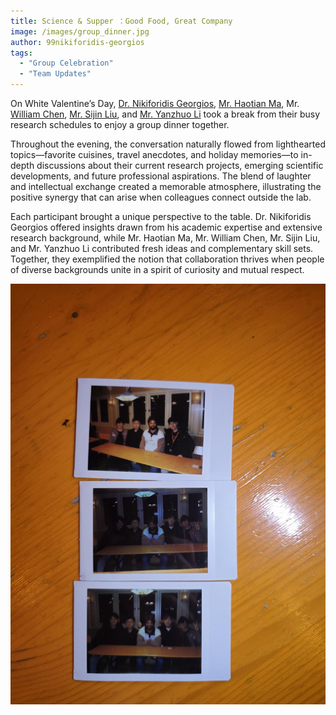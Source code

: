 ```yaml
---
title: Science & Supper ：Good Food, Great Company
image: /images/group_dinner.jpg
author: 99nikiforidis-georgios
tags:
  - "Group Celebration"
  - "Team Updates"
---
```


On White Valentine’s Day, [Dr. Nikiforidis Georgios](https://sesr-group.github.io/members/99nikiforidis-georgios.html), [Mr. Haotian Ma](https://sesr-group.github.io/members/01haotian-ma-phd.html), Mr. [William Chen](https://sesr-group.github.io/members/00ziwei-chen-phd.html), [Mr. Sijin Liu](https://sesr-group.github.io/members/00sijin-liu-phd.html), and [Mr. Yanzhuo Li](https://sesr-group.github.io/members/00yanzhuo-li-phd.html) took a break from their busy research schedules to enjoy a group dinner together.

Throughout the evening, the conversation naturally flowed from lighthearted topics—favorite cuisines, travel anecdotes, and holiday memories—to in-depth discussions about their current research projects, emerging scientific developments, and future professional aspirations. The blend of laughter and intellectual exchange created a memorable atmosphere, illustrating the positive synergy that can arise when colleagues connect outside the lab.

Each participant brought a unique perspective to the table. Dr. Nikiforidis Georgios offered insights drawn from his academic expertise and extensive research background, while Mr. Haotian Ma, Mr. William Chen, Mr. Sijin Liu, and Mr. Yanzhuo Li contributed fresh ideas and complementary skill sets. Together, they exemplified the notion that collaboration thrives when people of diverse backgrounds unite in a spirit of curiosity and mutual respect.

![William Presentation](/images/group_dinner.jpg)
